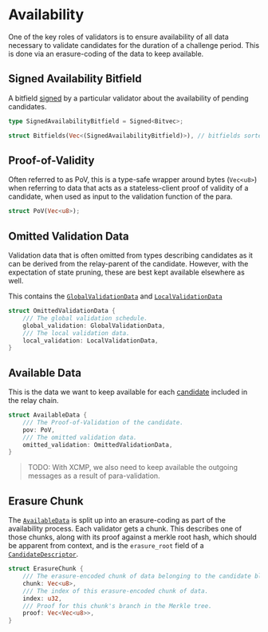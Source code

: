 # Availability

One of the key roles of validators is to ensure availability of all data necessary to validate
candidates for the duration of a challenge period. This is done via an erasure-coding of the data to keep available.

## Signed Availability Bitfield

A bitfield [signed](backing.md#signed-wrapper) by a particular validator about the availability of pending candidates.


```rust
type SignedAvailabilityBitfield = Signed<Bitvec>;

struct Bitfields(Vec<(SignedAvailabilityBitfield)>), // bitfields sorted by validator index, ascending
```

## Proof-of-Validity

Often referred to as PoV, this is a type-safe wrapper around bytes (`Vec<u8>`) when referring to data that acts as a stateless-client proof of validity of a candidate, when used as input to the validation function of the para.

```rust
struct PoV(Vec<u8>);
```

## Omitted Validation Data

Validation data that is often omitted from types describing candidates as it can be derived from the relay-parent of the candidate. However, with the expectation of state pruning, these are best kept available elsewhere as well.

This contains the [`GlobalValidationData`](candidate.md#globalvalidationschedule) and [`LocalValidationData`](candidate.md#localvalidationdata)

```rust
struct OmittedValidationData {
    /// The global validation schedule.
    global_validation: GlobalValidationData,
    /// The local validation data.
    local_validation: LocalValidationData,
}
```


## Available Data

This is the data we want to keep available for each [candidate](candidate.md) included in the relay chain.

```rust
struct AvailableData {
    /// The Proof-of-Validation of the candidate.
    pov: PoV,
    /// The omitted validation data.
    omitted_validation: OmittedValidationData,
}
```

> TODO: With XCMP, we also need to keep available the outgoing messages as a result of para-validation.

## Erasure Chunk

The [`AvailableData`](#availabledata) is split up into an erasure-coding as part of the availability process. Each validator gets a chunk. This describes one of those chunks, along with its proof against a merkle root hash, which should be apparent from context, and is the `erasure_root` field of a [`CandidateDescriptor`](candidate.md#candidatedescriptor).


```rust
struct ErasureChunk {
    /// The erasure-encoded chunk of data belonging to the candidate block.
    chunk: Vec<u8>,
    /// The index of this erasure-encoded chunk of data.
    index: u32,
    /// Proof for this chunk's branch in the Merkle tree.
    proof: Vec<Vec<u8>>,
}
```
